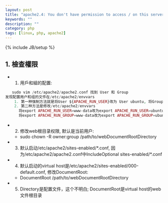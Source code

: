 ```yaml
---
layout: post
title: "apache2.4: You don't have permission to access / on this server."
keywords: ""
description: ""
category: php
tags: [linux, php, apache2]
---
```

{% include JB/setup %}

## 1. 檢查權限
* 1. 用戶和組的配置:
```php
   sudo vim /etc/apache2/apache2.conf 找到 User 和 Group
发现配置用户和组的文件在/etc/apache2/envvars
    1. 第一种强制方法就是将User ${APACHE_RUN_USER}改为 User ubuntu, 将Group ${APACHE_RUN_GROUP}改为Group ubuntu (其中ubuntu是web根目录(DocumentRoot)权限用户)
    2. 第二种方法是修改/etc/apache2/envvars
      将export APACHE_RUN_USER=www-data改为export APACHE_RUN_USER=ubuntu
      将export APACHE_RUN_GROUP=www-data改为export APACHE_RUN_GROUP=ubuntu (其中ubuntu为web根目录(DocumentRoot)权限用户)
```

* 2. 修改web根目录权限, 默认是当前用户:
    * sudo chown -R owner:group /path/to/webDocumentRootDirectory

* 3. 默认启动/etc/apache2/sites-enabled/\*.conf, 因为/etc/apache2/apache2.conf中IncludeOptional sites-enabled/\*.conf

* 4. 默认启动的virtual host是/etc/apache2/sites-enabled/000-default.conf, 修改DocumentRoot:
    * DocumentRoot /path/to/webDocumentRootDirectory

* 5. Directory是配置文件，这个不明白; DocumentRoot是virtual host的web文件根目录
